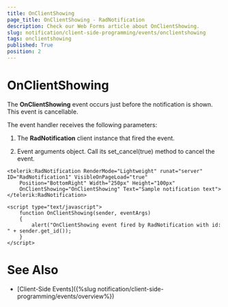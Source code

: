```yaml
---
title: OnClientShowing
page_title: OnClientShowing - RadNotification
description: Check our Web Forms article about OnClientShowing.
slug: notification/client-side-programming/events/onclientshowing
tags: onclientshowing
published: True
position: 2
---
```


# OnClientShowing





The **OnClientShowing** event occurs just before the notification is shown. This event is cancellable.

The event handler receives the following parameters:

1. The **RadNotification** client instance that fired the event.

1. Event arguments object. Call its set_cancel(true) method to cancel the event.

````ASP.NET
<telerik:RadNotification RenderMode="Lightweight" runat="server" ID="RadNotification1" VisibleOnPageLoad="true"
    Position="BottomRight" Width="250px" Height="100px"
    OnClientShowing="OnClientShowing" Text="Sample notification text">
</telerik:RadNotification>

<script type="text/javascript">
    function OnClientShowing(sender, eventArgs)
    {
        alert("OnClientShowing event fired by RadNotification with id: " + sender.get_id());
    }
</script>
````



# See Also

 * [Client-Side Events]({%slug notification/client-side-programming/events/overview%})
